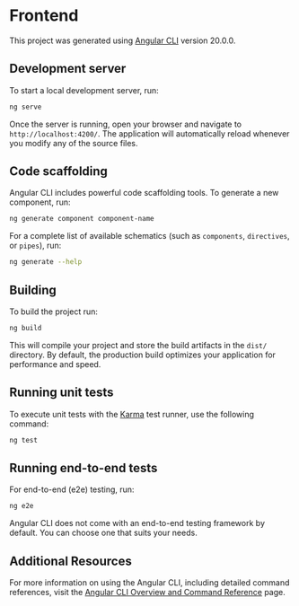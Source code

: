 # Frontend

This project was generated using [Angular CLI](https://github.com/angular/angular-cli) version
20.0.0.

## Development server

To start a local development server, run:

```bash
ng serve
```

Once the server is running, open your browser and navigate to `http://localhost:4200/`. The
application will automatically reload whenever you modify any of the source files.

## Code scaffolding

Angular CLI includes powerful code scaffolding tools. To generate a new component, run:

```bash
ng generate component component-name
```

For a complete list of available schematics (such as `components`, `directives`, or `pipes`), run:

```bash
ng generate --help
```

## Building

To build the project run:

```bash
ng build
```

This will compile your project and store the build artifacts in the `dist/` directory. By default,
the production build optimizes your application for performance and speed.

## Running unit tests

To execute unit tests with the [Karma](https://karma-runner.github.io) test runner, use the
following command:

```bash
ng test
```

## Running end-to-end tests

For end-to-end (e2e) testing, run:

```bash
ng e2e
```

Angular CLI does not come with an end-to-end testing framework by default. You can choose one that
suits your needs.

## Additional Resources

For more information on using the Angular CLI, including detailed command references, visit the
[Angular CLI Overview and Command Reference](https://angular.dev/tools/cli) page.
